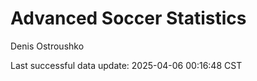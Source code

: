 # Advanced Soccer Statistics
Denis Ostroushko

<!-- gfm -->

Last successful data update: 2025-04-06 00:16:48 CST
